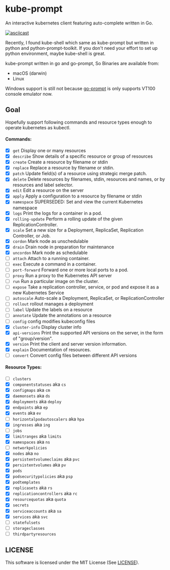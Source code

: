 # kube-prompt

An interactive kubernetes client featuring auto-complete written in Go.

<a href="https://asciinema.org/a/DQNCOFpUeQayrYlhq2OD1jbqZ" target="_blank">
  <img src="https://asciinema.org/a/DQNCOFpUeQayrYlhq2OD1jbqZ.png" alt="asciicast">
</a>

Recently, I found kube-shell which same as kube-prompt but written in python and python-prompt-toolkit.
If you don't need your effort to set up python environment, maybe kube-shell is great.

kube-prompt written in go and go-prompt, So Binaries are available from:

* macOS (darwin)
* Linux

Windows support is still not because [go-prompt](https://github.com/c-bata/go-prompt) is only supports VT100 console emulator now.

## Goal

Hopefully support following commands and resource types enough to operate kubernetes as kubectl.

#### Commands:

* [x] `get`            Display one or many resources
* [x] `describe`       Show details of a specific resource or group of resources
* [x] `create`         Create a resource by filename or stdin
* [x] `replace`        Replace a resource by filename or stdin.
* [x] `patch`          Update field(s) of a resource using strategic merge patch.
* [x] `delete`         Delete resources by filenames, stdin, resources and names, or by resources and label selector.
* [x] `edit`           Edit a resource on the server
* [x] `apply`          Apply a configuration to a resource by filename or stdin
* [x] `namespace`      SUPERSEDED: Set and view the current Kubernetes namespace
* [x] `logs`           Print the logs for a container in a pod.
* [x] `rolling-update` Perform a rolling update of the given ReplicationController.
* [x] `scale`          Set a new size for a Deployment, ReplicaSet, Replication Controller, or Job.
* [x] `cordon`         Mark node as unschedulable
* [x] `drain`          Drain node in preparation for maintenance
* [x] `uncordon`       Mark node as schedulable
* [ ] `attach`         Attach to a running container.
* [ ] `exec`           Execute a command in a container.
* [ ] `port-forward`   Forward one or more local ports to a pod.
* [ ] `proxy`          Run a proxy to the Kubernetes API server
* [ ] `run`            Run a particular image on the cluster.
* [ ] `expose`         Take a replication controller, service, or pod and expose it as a new Kubernetes Service
* [ ] `autoscale`      Auto-scale a Deployment, ReplicaSet, or ReplicationController
* [ ] `rollout`        rollout manages a deployment
* [ ] `label`          Update the labels on a resource
* [ ] `annotate`       Update the annotations on a resource
* [ ] `config`         config modifies kubeconfig files
* [x] `cluster-info`   Display cluster info
* [x] `api-versions`   Print the supported API versions on the server, in the form of "group/version".
* [x] `version`        Print the client and server version information.
* [x] `explain`        Documentation of resources.
* [ ] `convert`        Convert config files between different API versions

#### Resource Types:

* [ ] `clusters`
* [x] `componentstatuses` aka `cs`
* [x] `configmaps` aka `cm`
* [x] `daemonsets` aka `ds`
* [x] `deployments` aka `deploy`
* [x] `endpoints` aka `ep`
* [x] `events` aka `ev`
* [ ] `horizontalpodautoscalers` aka `hpa`
* [x] `ingresses` aka `ing`
* [ ] `jobs`
* [x] `limitranges` aka `limits`
* [x] `namespaces` aka `ns`
* [ ] `networkpolicies`
* [x] `nodes` aka `no`
* [x] `persistentvolumeclaims` aka `pvc`
* [x] `persistentvolumes` aka `pv`
* [x] `pods`
* [x] `podsecuritypolicies` aka `psp`
* [x] `podtemplates`
* [x] `replicasets` aka `rs`
* [x] `replicationcontrollers` aka `rc`
* [x] `resourcequotas` aka `quota`
* [x] `secrets`
* [x] `serviceaccounts` aka `sa`
* [x] `services` aka `svc`
* [ ] `statefulsets`
* [ ] `storageclasses`
* [ ] `thirdpartyresources`

## LICENSE

This software is licensed under the MIT License (See [LICENSE](./LICENSE)).
